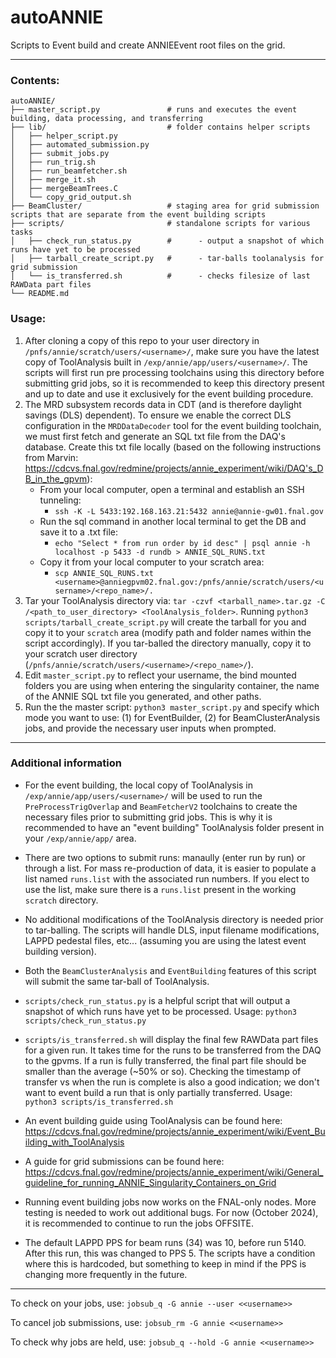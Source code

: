 # autoANNIE

Scripts to Event build and create ANNIEEvent root files on the grid.

-----------------------

### Contents:

```
autoANNIE/
├── master_script.py               # runs and executes the event building, data processing, and transferring
├── lib/                           # folder contains helper scripts
│   ├── helper_script.py
│   ├── automated_submission.py
│   ├── submit_jobs.py
│   ├── run_trig.sh
│   ├── run_beamfetcher.sh
│   ├── merge_it.sh
│   ├── mergeBeamTrees.C
│   └── copy_grid_output.sh
├── BeamCluster/                   # staging area for grid submission scripts that are separate from the event building scripts
├── scripts/                       # standalone scripts for various tasks
│   ├── check_run_status.py        #      - output a snapshot of which runs have yet to be processed
│   ├── tarball_create_script.py   #      - tar-balls toolanalysis for grid submission
│   └── is_transferred.sh          #      - checks filesize of last RAWData part files
└── README.md                      
```


### Usage:

1. After cloning a copy of this repo to your user directory in ```/pnfs/annie/scratch/users/<username>/```, make sure you have the latest copy of ToolAnalysis built in ```/exp/annie/app/users/<username>/```. The scripts will first run pre processing toolchains using this directory before submitting grid jobs, so it is recommended to keep this directory present and up to date and use it exclusively for the event building procedure. 
2. The MRD subsystem records data in CDT (and is therefore daylight savings (DLS) dependent). To ensure we enable the correct DLS configuration in the `MRDDataDecoder` tool for the event building toolchain, we must first fetch and generate an SQL txt file from the DAQ's database. Create this txt file locally (based on the following instructions from Marvin: https://cdcvs.fnal.gov/redmine/projects/annie_experiment/wiki/DAQ's_DB_in_the_gpvm): 
   - From your local computer, open a terminal and establish an SSH tunneling:
     - `ssh -K -L 5433:192.168.163.21:5432 annie@annie-gw01.fnal.gov`
   - Run the sql command in another local terminal to get the DB and save it to a .txt file:
     - `echo "Select * from run order by id desc" | psql annie -h localhost -p 5433 -d rundb > ANNIE_SQL_RUNS.txt`
   - Copy it from your local computer to your scratch area:
     - ```scp ANNIE_SQL_RUNS.txt <username>@anniegpvm02.fnal.gov:/pnfs/annie/scratch/users/<username>/<repo_name>/.```
3. Tar your ToolAnalysis directory via: ```tar -czvf <tarball_name>.tar.gz -C /<path_to_user_directory> <ToolAnalysis_folder>```. Running ```python3 scripts/tarball_create_script.py``` will create the tarball for you and copy it to your `scratch` area (modify path and folder names within the script accordingly). If you tar-balled the directory manually, copy it to your scratch user directory (```/pnfs/annie/scratch/users/<username>/<repo_name>/```).
5. Edit ```master_script.py``` to reflect your username, the bind mounted folders you are using when entering the singularity container, the name of the ANNIE SQL txt file you generated, and other paths.
6. Run the the master script: ```python3 master_script.py``` and specify which mode you want to use: (1) for EventBuilder, (2) for BeamClusterAnalysis jobs, and provide the necessary user inputs when prompted.

-----------------------

### Additional information

- For the event building, the local copy of ToolAnalysis in ```/exp/annie/app/users/<username>/``` will be used to run the ```PreProcessTrigOverlap``` and ```BeamFetcherV2``` toolchains to create the necessary files prior to submitting grid jobs. This is why it is recommended to have an "event building" ToolAnalysis folder present in your `/exp/annie/app/` area.

- There are two options to submit runs: manaully (enter run by run) or through a list. For mass re-production of data, it is easier to populate a list named ```runs.list``` with the associated run numbers. If you elect to use the list, make sure there is a ```runs.list``` present in the working ```scratch``` directory.

- No additional modifications of the ToolAnalysis directory is needed prior to tar-balling. The scripts will handle DLS, input filename modifications, LAPPD pedestal files, etc... (assuming you are using the latest event building version).

- Both the ```BeamClusterAnalysis``` and ```EventBuilding``` features of this script will submit the same tar-ball of ToolAnalysis.

- `scripts/check_run_status.py` is a helpful script that will output a snapshot of which runs have yet to be processed. Usage: `python3 scripts/check_run_status.py`

- `scripts/is_transferred.sh` will display the final few RAWData part files for a given run. It takes time for the runs to be transferred from the DAQ to the gpvms. If a run is fully transferred, the final part file should be smaller than the average (~50% or so). Checking the timestamp of transfer vs when the run is complete is also a good indication; we don't want to event build a run that is only partially transferred. Usage: `python3 scripts/is_transferred.sh`

- An event building guide using ToolAnalysis can be found here: https://cdcvs.fnal.gov/redmine/projects/annie_experiment/wiki/Event_Building_with_ToolAnalysis

- A guide for grid submissions can be found here: https://cdcvs.fnal.gov/redmine/projects/annie_experiment/wiki/General_guideline_for_running_ANNIE_Singularity_Containers_on_Grid

- Running event building jobs now works on the FNAL-only nodes. More testing is needed to work out additional bugs. For now (October 2024), it is recommended to continue to run the jobs OFFSITE.

- The default LAPPD PPS for beam runs (34) was 10, before run 5140. After this run, this was changed to PPS 5. The scripts have a condition where this is hardcoded, but something to keep in mind if the PPS is changing more frequently in the future.

-----------------------

To check on your jobs, use: ```jobsub_q -G annie --user <<username>>```

To cancel job submissions, use: ```jobsub_rm -G annie <<username>>```

To check why jobs are held, use: ```jobsub_q --hold -G annie <<username>>```
